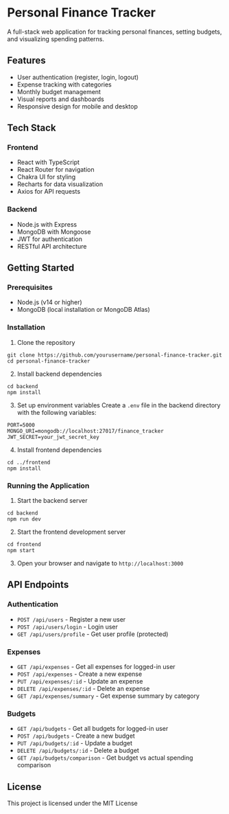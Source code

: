 # Personal Finance Tracker

A full-stack web application for tracking personal finances, setting budgets, and visualizing spending patterns.

## Features

- User authentication (register, login, logout)
- Expense tracking with categories
- Monthly budget management
- Visual reports and dashboards
- Responsive design for mobile and desktop

## Tech Stack

### Frontend
- React with TypeScript
- React Router for navigation
- Chakra UI for styling
- Recharts for data visualization
- Axios for API requests

### Backend
- Node.js with Express
- MongoDB with Mongoose
- JWT for authentication
- RESTful API architecture

## Getting Started

### Prerequisites

- Node.js (v14 or higher)
- MongoDB (local installation or MongoDB Atlas)

### Installation

1. Clone the repository
```
git clone https://github.com/yourusername/personal-finance-tracker.git
cd personal-finance-tracker
```

2. Install backend dependencies
```
cd backend
npm install
```

3. Set up environment variables
Create a `.env` file in the backend directory with the following variables:
```
PORT=5000
MONGO_URI=mongodb://localhost:27017/finance_tracker
JWT_SECRET=your_jwt_secret_key
```

4. Install frontend dependencies
```
cd ../frontend
npm install
```

### Running the Application

1. Start the backend server
```
cd backend
npm run dev
```

2. Start the frontend development server
```
cd frontend
npm start
```

3. Open your browser and navigate to `http://localhost:3000`

## API Endpoints

### Authentication
- `POST /api/users` - Register a new user
- `POST /api/users/login` - Login user
- `GET /api/users/profile` - Get user profile (protected)

### Expenses
- `GET /api/expenses` - Get all expenses for logged-in user
- `POST /api/expenses` - Create a new expense
- `PUT /api/expenses/:id` - Update an expense
- `DELETE /api/expenses/:id` - Delete an expense
- `GET /api/expenses/summary` - Get expense summary by category

### Budgets
- `GET /api/budgets` - Get all budgets for logged-in user
- `POST /api/budgets` - Create a new budget
- `PUT /api/budgets/:id` - Update a budget
- `DELETE /api/budgets/:id` - Delete a budget
- `GET /api/budgets/comparison` - Get budget vs actual spending comparison

## License

This project is licensed under the MIT License 